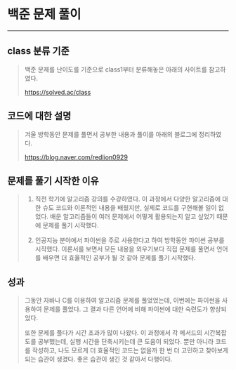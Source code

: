 # 백준 문제 풀이
-------

## class 분류 기준
> 백준 문제를 난이도를 기준으로 class1부터 분류해놓은 아래의 사이트를 참고하였다.
>
> https://solved.ac/class

## 코드에 대한 설명
> 겨울 방학동안 문제를 풀면서 공부한 내용과 풀이를 아래의 블로그에 정리하였다.
>
>https://blog.naver.com/redlion0929

## 문제를 풀기 시작한 이유
> 1. 직전 학기에 알고리즘 강의를 수강하였다. 이 과정에서 다양한 알고리즘에 대한 슈도 코드와 이론적인 내용을 배웠지만, 실제로 코드를 구현해볼 일이 없었다. 
> 배운 알고리즘들이 여러 문제에서 어떻게 활용되는지 알고 싶었기 때문에 문제를 풀기 시작했다.
> 
> 2. 인공지능 분야에서 파이썬을 주로 사용한다고 하여 방학동안 파이썬 공부를 시작했다. 이론서를 보면서 모든 내용을 외우기보다 직접 문제를 풀면서 언어를 배우면 더 효율적인 공부가 될 것 같아 문제를 풀기 시작했다.

## 성과
> 그동안 자바나 C를 이용하여 알고리즘 문제를 풀었었는데, 이번에는 파이썬을 사용하여 문제를 풀었다. 그 결과 다른 언어에 비해 파이썬에 대한 숙련도가 향상되었다. 
>
> 또한 문제를 풀다가 시간 초과가 많이 나왔다. 이 과정에서 각 메서드의 시간복잡도를 공부했는데, 실행 시간을 단축시키는데 큰 도움이 되었다. 
> 뿐만 아니라 코드를 작성하고, 나도 모르게 더 효율적인 코드는 없을까 한 번 더 고민하고 찾아보게되는 습관이 생겼다.
> 좋은 습관이 생긴 것 같아서 다행이다.



